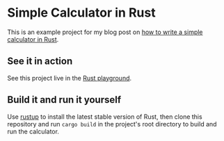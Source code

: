 # Simple Calculator in Rust

This is an example project for my blog post on [how to write a simple calculator in Rust](https://medium.com/@jannden/52bbd36b62b1).

## See it in action

See this project live in the [Rust playground](https://play.rust-lang.org/?version=stable&mode=debug&edition=2021&gist=b5fbea5ccce6fe8cd277fe0980f87428).

## Build it and run it yourself

Use [rustup](https://rustup.rs/) to install the latest stable version of Rust, then clone this repository and run `cargo build` in the project's root directory to build and run the calculator.
